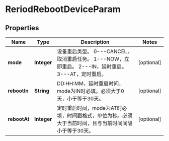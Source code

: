 
# ReriodRebootDeviceParam

## Properties
Name | Type | Description | Notes
------------ | ------------- | ------------- | -------------
**mode** | **Integer** | 设备重启类型。 0---CANCEL，取消重启任务。 1---NOW，立即重启。 2---IN，延时重启。 3---AT，定时重启。 |  [optional]
**rebootIn** | **String** | DD:HH:MM，延时重启时间，mode为IN时必填。必须大于0天，小于等于30天。 |  [optional]
**rebootAt** | **Integer** | 定时重启时间，mode为AT时必填，时间戳格式，单位为秒。必须大于当前时间，且与当前时间间隔小于等于30天。 |  [optional]



